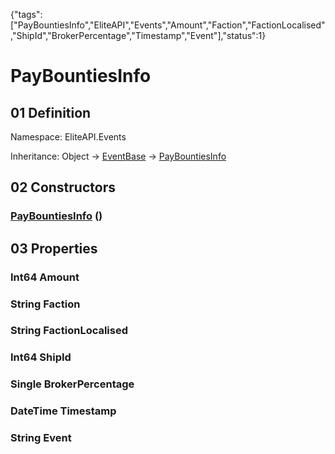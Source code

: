 {"tags":["PayBountiesInfo","EliteAPI","Events","Amount","Faction","FactionLocalised","ShipId","BrokerPercentage","Timestamp","Event"],"status":1}

# PayBountiesInfo

## 01 Definition

Namespace: <span class='code'>EliteAPI.Events</span>

Inheritance: <span class='code'>Object</span> → <span class='code'>[EventBase](../../EliteAPI/Events/EventBase.html)</span> → <span class='code'>[PayBountiesInfo](../../EliteAPI/Events/PayBountiesInfo.html)</span>

## 02 Constructors

### <span class='code'>[PayBountiesInfo](../../EliteAPI/Events/PayBountiesInfo.html)</span> ()

## 03 Properties

### <span class='code'>Int64</span> Amount

### <span class='code'>String</span> Faction

### <span class='code'>String</span> FactionLocalised

### <span class='code'>Int64</span> ShipId

### <span class='code'>Single</span> BrokerPercentage

### <span class='code'>DateTime</span> Timestamp

### <span class='code'>String</span> Event

